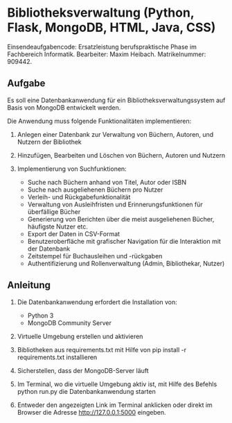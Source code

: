 # Bibliotheksverwaltung (Python, Flask, MongoDB, HTML, Java, CSS)
Einsendeaufgabencode: Ersatzleistung berufspraktische Phase im Fachbereich Informatik.
Bearbeiter: Maxim Heibach.
Matrikelnummer: 909442.

## Aufgabe
Es soll eine Datenbankanwendung für ein Bibliotheksverwaltungssystem auf Basis von MongoDB entwickelt werden.

Die Anwendung muss folgende Funktionalitäten implementieren:
1. Anlegen einer Datenbank zur Verwaltung von Büchern, Autoren, und Nutzern der Bibliothek

2. Hinzufügen, Bearbeiten und Löschen von Büchern, Autoren und Nutzern

3. Implementierung von Suchfunktionen:
    -	Suche nach Büchern anhand von Titel, Autor oder ISBN
    -	Suche nach ausgeliehenen Büchern pro Nutzer
    -	Verleih- und Rückgabefunktionalität
    -	Verwaltung von Ausleihfristen und Erinnerungsfunktionen für überfällige Bücher
    -	Generierung von Berichten über die meist ausgeliehenen Bücher, häufigste Nutzer etc.
    -	Export der Daten in CSV-Format
    -	Benutzeroberfläche mit grafischer Navigation für die Interaktion mit der Datenbank
    -	Zeitstempel für Buchausleihen und -rückgaben
    -	Authentifizierung und Rollenverwaltung (Admin, Bibliothekar, Nutzer)


## Anleitung
1. Die Datenbankanwendung erfordert die Installation von:
   - Python 3
   - MongoDB Community Server

2. Virtuelle Umgebung erstellen und aktivieren

3. Bibliotheken aus requirements.txt mit Hilfe von pip install -r requirements.txt installieren

4. Sicherstellen, dass der MongoDB-Server läuft

5. Im Terminal, wo die virtuelle Umgebung aktiv ist, mit Hilfe des Befehls python run.py die Datenbankanwendung starten

6. Entweder den angezeigten Link im Terminal anklicken oder direkt im Browser die Adresse http://127.0.0.1:5000 eingeben. 
